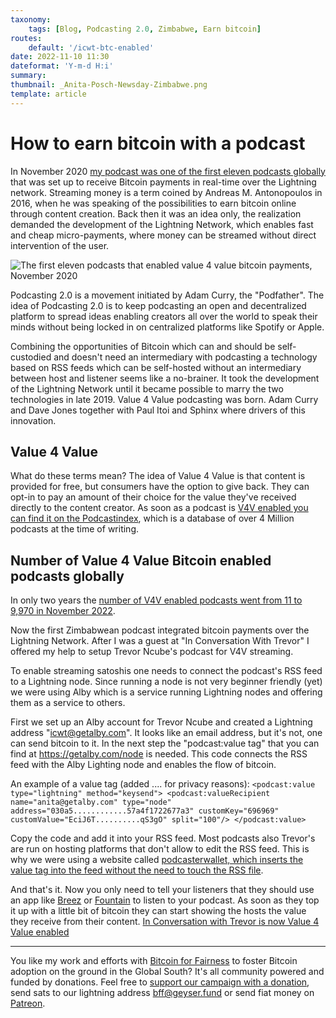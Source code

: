 ```yaml
---
taxonomy:
    tags: [Blog, Podcasting 2.0, Zimbabwe, Earn bitcoin]
routes:
    default: '/icwt-btc-enabled'
date: 2022-11-10 11:30
dateformat: 'Y-m-d H:i'
summary: 
thumbnail: _Anita-Posch-Newsday-Zimbabwe.png
template: article 
---
```


# How to earn bitcoin with a podcast
In November 2020 [my podcast was one of the first eleven podcasts globally](bitcoin-podcast-enable-streaming-money) that was set up to receive Bitcoin payments in real-time over the Lightning network. Streaming money is a term coined by Andreas M. Antonopoulos in 2016, when he was speaking of the possibilities to earn bitcoin online through content creation. Back then it was an idea only, the realization demanded the development of the Lightning Network, which enables fast and cheap micro-payments, where money can be streamed without direct intervention of the user. 

![The first eleven podcasts that enabled value 4 value bitcoin payments, November 2020](../../assets/_14-the-first-podcasts-streaming-money.jpg)

Podcasting 2.0 is a movement initiated by Adam Curry, the "Podfather". The idea of Podcasting 2.0 is to keep podcasting an open and decentralized platform to spread ideas enabling creators all over the world to speak their minds without being locked in on centralized platforms like Spotify or Apple. 

Combining the opportunities of Bitcoin which can and should be self-custodied and doesn't need an intermediary with podcasting a technology based on RSS feeds which can be self-hosted without an intermediary between host and listener seems like a no-brainer. It took the development of the Lightning Network until it became possible to marry the two technologies in late 2019. Value 4 Value podcasting was born. Adam Curry and Dave Jones together with Paul Itoi and Sphinx where drivers of this innovation.

## Value 4 Value

What do these terms mean? The idea of Value 4 Value is that content is provided for free, but consumers have the option to give back. They can opt-in to pay an amount of their choice for the value they've received directly to the content creator. As soon as a podcast is [V4V enabled you can find it on the Podcastindex](https://podcastindex.org/podcast/value4value), which is a database of over 4 Million podcasts at the time of writing.

## Number of Value 4 Value Bitcoin enabled podcasts globally 

In only two years the [number of V4V enabled podcasts went from 11 to 9,970 in November 2022](https://podcastindex.org/podcast/value4value).

Now the first Zimbabwean podcast integrated bitcoin payments over the Lightning Network. After I was a guest at "In Conversation With Trevor" I offered my help to setup Trevor Ncube's podcast for V4V streaming. 

To enable streaming satoshis one needs to connect the podcast's RSS feed to a Lightning node. Since running a node is not very beginner friendly (yet) we were using Alby which is a service running Lightning nodes and offering them as a service to others.

First we set up an Alby account for Trevor Ncube and created a Lightning address "icwt@getalby.com". It looks like an email address, but it's not, one can send bitcoin to it. In the next step the "podcast:value tag" that you can find at https://getalby.com/node is needed. This code connects the RSS feed with the Alby Lighting node and enables the flow of bitcoin.

An example of a value tag (added .... for privacy reasons):
`<podcast:value type="lightning" method="keysend">
        <podcast:valueRecipient name="anita@getalby.com" type="node" address="030a5............57a4f1722677a3" customKey="696969" customValue="EciJ6T..........qS3gO" split="100"/>
      </podcast:value> `

Copy the code and add it into your RSS feed. Most podcasts also Trevor's are run on hosting platforms that don't allow to edit the RSS feed. This is why we were using a website called [podcasterwallet, which inserts the value tag into the feed without the need to touch the RSS file](https://podcasterwallet.com/). 

And that's it. Now you only need to tell your listeners that they should use an app like [Breez](https://breez.technology) or [Fountain](https://www.fountain.fm/) to listen to your podcast. As soon as they top it up with a little bit of bitcoin they can start showing the hosts the value they receive from their content. [In Conversation with Trevor is now Value 4 Value enabled](https://podcastindex.org/podcast/5784258)

---
You like my work and efforts with [Bitcoin for Fairness](https://bffbtc.org) to foster Bitcoin adoption on the ground in the Global South? It's all community powered and funded by donations. Feel free to [support our campaign with a donation](https://anita.link/geyser), send sats to our lightning address bff@geyser.fund or send fiat money on [Patreon](https://patreon.com/anitaposch).